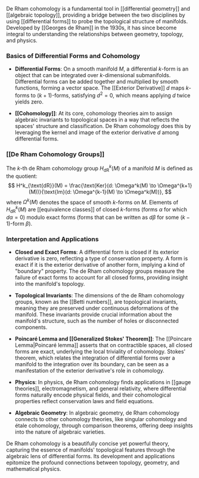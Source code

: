 De Rham cohomology is a fundamental tool in [[differential geometry]] and [[algebraic topology]], providing a bridge between the two disciplines by using [[differential forms]] to probe the topological structure of manifolds. Developed by [[Georges de Rham]] in the 1930s, it has since become integral to understanding the relationships between geometry, topology, and physics.

### Basics of Differential Forms and Cohomology

- **Differential Forms**: On a smooth manifold $M$, a differential $k$-form is an object that can be integrated over $k$-dimensional submanifolds. Differential forms can be added together and multiplied by smooth functions, forming a vector space. The [[Exterior Derivative]] $d$ maps $k$-forms to $(k+1)$-forms, satisfying $d^2 = 0$, which means applying $d$ twice yields zero.

- **[[Cohomology]]**: At its core, cohomology theories aim to assign algebraic invariants to topological spaces in a way that reflects the spaces' structure and classification. De Rham cohomology does this by leveraging the kernel and image of the exterior derivative $d$ among differential forms.

### [[De Rham Cohomology Groups]]

The $k$-th de Rham cohomology group $H^k_{\text{dR}}(M)$ of a manifold $M$ is defined as the quotient:
$$
H^k_{\text{dR}}(M) = \frac{\text{Ker}(d: \Omega^k(M) \to \Omega^{k+1}(M))}{\text{Im}(d: \Omega^{k-1}(M) \to \Omega^k(M))},
$$
where $\Omega^k(M)$ denotes the space of smooth $k$-forms on $M$. Elements of $H^k_{\text{dR}}(M)$ are [[equivalence classes]] of closed $k$-forms (forms $\alpha$ for which $d\alpha = 0$) modulo exact forms (forms that can be written as $d\beta$ for some $(k-1)$-form $\beta$).

### Interpretation and Applications

- **Closed and Exact Forms**: A differential form is closed if its exterior derivative is zero, reflecting a type of conservation property. A form is exact if it is the exterior derivative of another form, implying a kind of "boundary" property. The de Rham cohomology groups measure the failure of exact forms to account for all closed forms, providing insight into the manifold's topology.

- **Topological Invariants**: The dimensions of the de Rham cohomology groups, known as the [[Betti numbers]], are topological invariants, meaning they are preserved under continuous deformations of the manifold. These invariants provide crucial information about the manifold's structure, such as the number of holes or disconnected components.

- **Poincaré Lemma and [[Generalized Stokes' Theorem]]**: The [[Poincare Lemma|Poincaré lemma]] asserts that on contractible spaces, all closed forms are exact, underlying the local triviality of cohomology. Stokes' theorem, which relates the integration of differential forms over a manifold to the integration over its boundary, can be seen as a manifestation of the exterior derivative's role in cohomology.

- **Physics**: In physics, de Rham cohomology finds applications in [[gauge theories]], electromagnetism, and general relativity, where differential forms naturally encode physical fields, and their cohomological properties reflect conservation laws and field equations.

- **Algebraic Geometry**: In algebraic geometry, de Rham cohomology connects to other cohomology theories, like singular cohomology and étale cohomology, through comparison theorems, offering deep insights into the nature of algebraic varieties.

De Rham cohomology is a beautifully concise yet powerful theory, capturing the essence of manifolds' topological features through the algebraic lens of differential forms. Its development and applications epitomize the profound connections between topology, geometry, and mathematical physics.